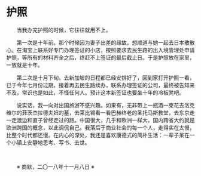 # 护照

&emsp;&emsp;当我办完护照的时候，它往往就用不上。

&emsp;&emsp;第一次是十年前。那个时候因为妻子出差的缘故，想顺道与她一起去日本散散心。在淘宝上联系好专门办理签证的小店，按照要求去民生路的出入境管理处申请护照，等所有的材料齐全之后，终赶不上签证的最后截止日。于是护照放在家里，一放就是十年。

&emsp;&emsp;第二次是十月下旬。去新加坡的日程都已经安排好了，回到家打开护照一看，已于今年七月份过期。接着再去民生路续办，联系办理签证的公司，最终被告知来不及。常识也是如此，不怪任何人。预计这本新签证也要坐十年的冷板凳吧。

&emsp;&emsp;说实话，我一向对出国旅游不感兴趣。如果有，无非带上一瓶酒一束花去洛克维尔的菲茨杰拉德夫妇的墓，去莱比锡看一看巴赫终老的圣托马斯教堂，去东京走一走渡边和直子曾经走过的路。中国很大，几乎和欧洲一样大，国内跨省大约就是欧洲跨国的概念，以此调侃自己。我落后于商业社会的每一个人，走得实在太慢，比整个时代都还慢。在内心的深处，我还是喜欢康德式的简朴生活：一辈子呆在一个小镇上安静地思考、写书、去世。

&emsp;&emsp;

&emsp;&emsp;※ 商默，二〇一八年十一月八日 ※
